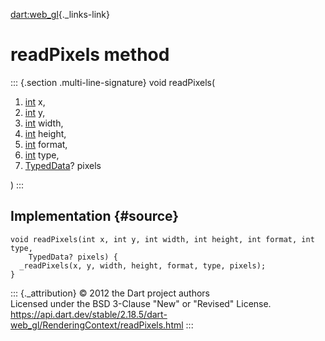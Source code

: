 [dart:web\_gl](../../dart-web_gl/dart-web_gl-library){._links-link}

readPixels method
=================

::: {.section .multi-line-signature}
void readPixels(

1.  [int](../../dart-core/int-class) x,
2.  [int](../../dart-core/int-class) y,
3.  [int](../../dart-core/int-class) width,
4.  [int](../../dart-core/int-class) height,
5.  [int](../../dart-core/int-class) format,
6.  [int](../../dart-core/int-class) type,
7.  [TypedData](../../dart-typed_data/typeddata-class)? pixels

)
:::

Implementation {#source}
--------------

``` {.language-dart data-language="dart"}
void readPixels(int x, int y, int width, int height, int format, int type,
    TypedData? pixels) {
  _readPixels(x, y, width, height, format, type, pixels);
}
```

::: {._attribution}
© 2012 the Dart project authors\
Licensed under the BSD 3-Clause \"New\" or \"Revised\" License.\
<https://api.dart.dev/stable/2.18.5/dart-web_gl/RenderingContext/readPixels.html>
:::

